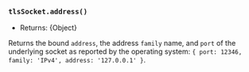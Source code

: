### `tlsSocket.address()`

<!-- YAML
added: v0.11.4
changes:
  - version: v18.4.0
    pr-url: https://github.com/nodejs/node/pull/43054
    description: The `family` property now returns a string instead of a number.
  - version: v18.0.0
    pr-url: https://github.com/nodejs/node/pull/41431
    description: The `family` property now returns a number instead of a string.
-->

* Returns: {Object}

Returns the bound `address`, the address `family` name, and `port` of the
underlying socket as reported by the operating system:
`{ port: 12346, family: 'IPv4', address: '127.0.0.1' }`.
